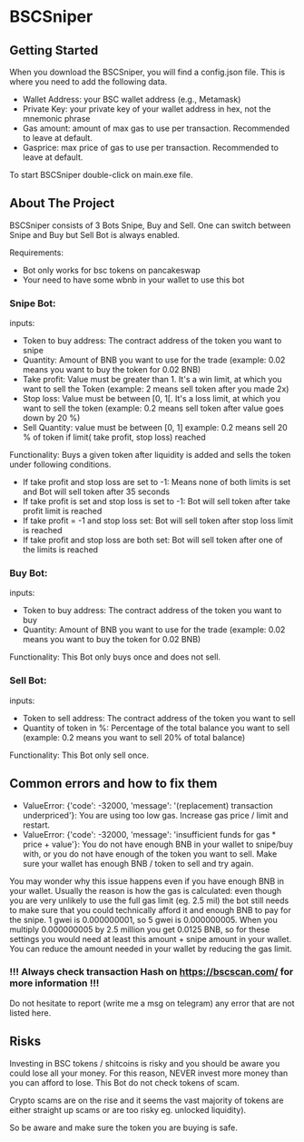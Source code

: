 # BSCSniper

## Getting Started
When you download the BSCSniper, you will find a config.json file. This is where you need to add the following data.
  - Wallet Address: your BSC wallet address (e.g., Metamask)
  - Private Key: your private key of your wallet address in hex, not the mnemonic phrase 
  - Gas amount: amount of max gas to use per transaction. Recommended to leave at default.
  - Gasprice: max price of gas to use per transaction. Recommended to leave at default.

To start BSCSniper double-click on main.exe file. 

## About The Project
BSCSniper consists of 3 Bots Snipe, Buy and Sell. 
One can switch between Snipe and Buy but Sell Bot is always enabled.

Requirements:
  - Bot only works for bsc tokens on pancakeswap 
  - Your need to have some wbnb in your wallet to use this bot

### Snipe Bot: 
inputs:
  - Token to buy address: The contract address of the token you want to snipe
  - Quantity: Amount of BNB you want to use for the trade (example: 0.02 means you want to buy the token for 0.02 BNB)
  - Take profit: Value must be greater than 1. It's a win limit, at which you want to sell the Token (example: 2 means sell token after you made 2x) 
  - Stop loss: Value must be between [0, 1[. It's a loss limit, at which you want to sell the token (example: 0.2 means sell token after value 
    goes down by 20 %)
  - Sell Quantity: value must be between [0, 1] example: 0.2 means sell 20 % of token if limit( take profit, stop loss) reached 

Functionality: Buys a given token after liquidity is added and sells the token under following conditions.
  - If take profit and stop loss are set to -1: Means none of both limits is set and Bot will sell token after 35 seconds 
  - If take profit is set and stop loss is set to -1: Bot will sell token after take profit limit is reached
  - If take profit = -1 and stop loss set: Bot will sell token after stop loss limit is reached 
  - If take profit and stop loss are both set: Bot will sell token after one of the limits is reached

### Buy Bot:
inputs:
  - Token to buy address: The contract address of the token you want to buy
  - Quantity: Amount of BNB you want to use for the trade (example: 0.02 means you want to buy the token for 0.02 BNB)

Functionality: This Bot only buys once and does not sell.

### Sell Bot:
inputs:
  - Token to sell address: The contract address of the token you want to sell
  - Quantity of token in %: Percentage of the total balance you want to sell (example: 0.2 means you want to sell 20% of total balance)

Functionality: This Bot only sell once.

## Common errors and how to fix them
  - ValueError: {'code': -32000, 'message': '(replacement) transaction underpriced'}: You are using too low gas. Increase gas price / limit and restart. 
  - ValueError: {'code': -32000, 'message': 'insufficient funds for gas * price + value'}:
You do not have enough BNB in your wallet to snipe/buy with, or you do not have enough of the token you want to sell. Make sure your wallet has enough BNB / token to sell and try again.
   
  You may wonder why this issue happens even if you have enough BNB in your wallet. 
  Usually the reason is how the gas is calculated: even though you are very unlikely to use the full gas limit (eg. 2.5 mil) the bot still needs to make sure that you could technically afford it and enough BNB to pay for the snipe. 
  1 gwei is 0.000000001, so 5 gwei is 0.000000005. When you multiply 0.000000005 by 2.5 million you get 0.0125 BNB, so for these settings you would need at least this amount + snipe amount in your wallet. 
  You can reduce the amount needed in your wallet by reducing the gas limit.

  ### !!! Always check transaction Hash on https://bscscan.com/ for more information !!!
  Do not hesitate to report (write me a msg on telegram) any error that are not listed here.  

## Risks

Investing in BSC tokens / shitcoins is risky and you should be aware you could lose all your money. For this reason, NEVER invest more money than you can afford to lose.
This Bot do not check tokens of scam.

Crypto scams are on the rise and it seems the vast majority of tokens are either straight up scams or are too risky eg. unlocked liquidity).

So be aware and make sure the token you are buying is safe.


